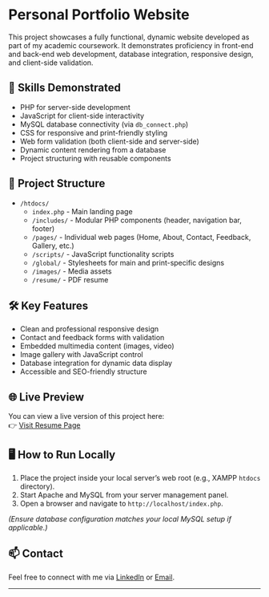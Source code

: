 # Personal Portfolio Website

This project showcases a fully functional, dynamic website developed as part of my academic coursework. It demonstrates proficiency in front-end and back-end web development, database integration, responsive design, and client-side validation.

## 🚀 Skills Demonstrated
- PHP for server-side development
- JavaScript for client-side interactivity
- MySQL database connectivity (via `db_connect.php`)
- CSS for responsive and print-friendly styling
- Web form validation (both client-side and server-side)
- Dynamic content rendering from a database
- Project structuring with reusable components

## 📁 Project Structure
- `/htdocs/`
  - `index.php` - Main landing page
  - `/includes/` - Modular PHP components (header, navigation bar, footer)
  - `/pages/` - Individual web pages (Home, About, Contact, Feedback, Gallery, etc.)
  - `/scripts/` - JavaScript functionality scripts
  - `/global/` - Stylesheets for main and print-specific designs
  - `/images/` - Media assets
  - `/resume/` - PDF resume

## 🛠️ Key Features
- Clean and professional responsive design
- Contact and feedback forms with validation
- Embedded multimedia content (images, video)
- Image gallery with JavaScript control
- Database integration for dynamic data display
- Accessible and SEO-friendly structure

## 🌐 Live Preview
You can view a live version of this project here:  
👉 [Visit Resume Page](http://rayanazcooking.online/pages/resume.php)

## 🖥️ How to Run Locally
1. Place the project inside your local server’s web root (e.g., XAMPP `htdocs` directory).
2. Start Apache and MySQL from your server management panel.
3. Open a browser and navigate to `http://localhost/index.php`.

*(Ensure database configuration matches your local MySQL setup if applicable.)*


## 📫 Contact
Feel free to connect with me via [LinkedIn](https://www.linkedin.com/in/rayan-azrai-6b66732b4/) or [Email](rayanazraie@gmail.com).

---

